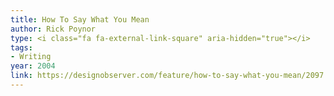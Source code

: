 ```yaml
---
title: How To Say What You Mean
author: Rick Poynor
type: <i class="fa fa-external-link-square" aria-hidden="true"></i>
tags:
- Writing
year: 2004
link: https://designobserver.com/feature/how-to-say-what-you-mean/2097
---
```

